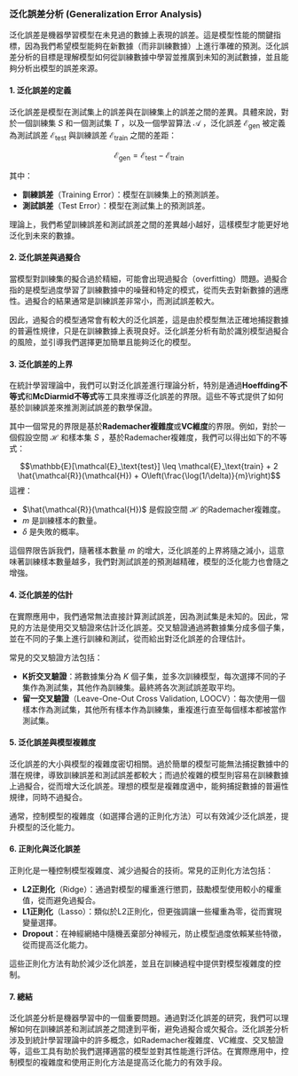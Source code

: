 ### 泛化誤差分析 (Generalization Error Analysis)

泛化誤差是機器學習模型在未見過的數據上表現的誤差。這是模型性能的關鍵指標，因為我們希望模型能夠在新數據（而非訓練數據）上進行準確的預測。泛化誤差分析的目標是理解模型如何從訓練數據中學習並推廣到未知的測試數據，並且能夠分析出模型的誤差來源。

#### 1. **泛化誤差的定義**

泛化誤差是模型在測試集上的誤差與在訓練集上的誤差之間的差異。具體來說，對於一個訓練集  $S$  和一個測試集  $T$ ，以及一個學習算法  $\mathcal{A}$ ，泛化誤差  $\mathcal{E}_\text{gen}$  被定義為測試誤差  $\mathcal{E}_\text{test}$  與訓練誤差  $\mathcal{E}_\text{train}$  之間的差距：

$$\mathcal{E}_\text{gen} = \mathcal{E}_\text{test} - \mathcal{E}_\text{train}$$

其中：
- **訓練誤差**（Training Error）：模型在訓練集上的預測誤差。
- **測試誤差**（Test Error）：模型在測試集上的預測誤差。

理論上，我們希望訓練誤差和測試誤差之間的差異越小越好，這樣模型才能更好地泛化到未來的數據。

#### 2. **泛化誤差與過擬合**

當模型對訓練集的擬合過於精細，可能會出現過擬合（overfitting）問題。過擬合指的是模型過度學習了訓練數據中的噪聲和特定的模式，從而失去對新數據的適應性。過擬合的結果通常是訓練誤差非常小，而測試誤差較大。

因此，過擬合的模型通常會有較大的泛化誤差，這是由於模型無法正確地捕捉數據的普遍性規律，只是在訓練數據上表現良好。泛化誤差分析有助於識別模型過擬合的風險，並引導我們選擇更加簡單且能夠泛化的模型。

#### 3. **泛化誤差的上界**

在統計學習理論中，我們可以對泛化誤差進行理論分析，特別是通過**Hoeffding不等式**和**McDiarmid不等式**等工具來推導泛化誤差的界限。這些不等式提供了如何基於訓練誤差來推測測試誤差的數學保證。

其中一個常見的界限是基於**Rademacher複雜度**或**VC維度**的界限。例如，對於一個假設空間  $\mathcal{H}$  和樣本集  $S$ ，基於Rademacher複雜度，我們可以得出如下的不等式：

$$\mathbb{E}[\mathcal{E}_\text{test}] \leq \mathcal{E}_\text{train} + 2 \hat{\mathcal{R}}(\mathcal{H}) + O\left(\frac{\log(1/\delta)}{m}\right)$$
這裡：
-  $\hat{\mathcal{R}}(\mathcal{H})$  是假設空間  $\mathcal{H}$  的Rademacher複雜度。
-  $m$  是訓練樣本的數量。
-  $\delta$  是失敗的概率。

這個界限告訴我們，隨著樣本數量  $m$  的增大，泛化誤差的上界將隨之減小，這意味著訓練樣本數量越多，我們對測試誤差的預測越精確，模型的泛化能力也會隨之增強。

#### 4. **泛化誤差的估計**

在實際應用中，我們通常無法直接計算測試誤差，因為測試集是未知的。因此，常見的方法是使用交叉驗證來估計泛化誤差。交叉驗證通過將數據集分成多個子集，並在不同的子集上進行訓練和測試，從而給出對泛化誤差的合理估計。

常見的交叉驗證方法包括：
- **K折交叉驗證**：將數據集分為  $K$  個子集，並多次訓練模型，每次選擇不同的子集作為測試集，其他作為訓練集。最終將各次測試誤差取平均。
- **留一交叉驗證**（Leave-One-Out Cross Validation, LOOCV）：每次使用一個樣本作為測試集，其他所有樣本作為訓練集，重複進行直至每個樣本都被當作測試集。

#### 5. **泛化誤差與模型複雜度**

泛化誤差的大小與模型的複雜度密切相關。過於簡單的模型可能無法捕捉數據中的潛在規律，導致訓練誤差和測試誤差都較大；而過於複雜的模型則容易在訓練數據上過擬合，從而增大泛化誤差。理想的模型是複雜度適中，能夠捕捉數據的普遍性規律，同時不過擬合。

通常，控制模型的複雜度（如選擇合適的正則化方法）可以有效減少泛化誤差，提升模型的泛化能力。

#### 6. **正則化與泛化誤差**

正則化是一種控制模型複雜度、減少過擬合的技術。常見的正則化方法包括：
- **L2正則化**（Ridge）：通過對模型的權重進行懲罰，鼓勵模型使用較小的權重值，從而避免過擬合。
- **L1正則化**（Lasso）：類似於L2正則化，但更強調讓一些權重為零，從而實現變量選擇。
- **Dropout**：在神經網絡中隨機丟棄部分神經元，防止模型過度依賴某些特徵，從而提高泛化能力。

這些正則化方法有助於減少泛化誤差，並且在訓練過程中提供對模型複雜度的控制。

#### 7. **總結**

泛化誤差分析是機器學習中的一個重要問題。通過對泛化誤差的研究，我們可以理解如何在訓練誤差和測試誤差之間達到平衡，避免過擬合或欠擬合。泛化誤差分析涉及到統計學習理論中的許多概念，如Rademacher複雜度、VC維度、交叉驗證等，這些工具有助於我們選擇適當的模型並對其性能進行評估。在實際應用中，控制模型的複雜度和使用正則化方法是提高泛化能力的有效手段。